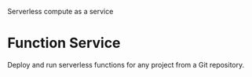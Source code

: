 Serverless compute as a service

# Function Service

Deploy and run serverless functions for any project from a Git repository.


